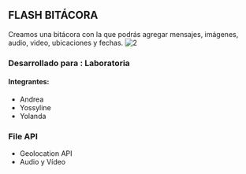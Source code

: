 ## FLASH BITÁCORA
Creamos una bitácora con la que podrás agregar mensajes, imágenes, audio, video, ubicaciones y fechas. 
![2](https://user-images.githubusercontent.com/32283689/36477830-a0bd0ba2-16d0-11e8-8b4b-f24fdf93058c.PNG)
### Desarrollado para : Laboratoria
#### Integrantes:
+ Andrea
+ Yossyline
+ Yolanda
### File API
+ Geolocation API
+ Audio y Vídeo
